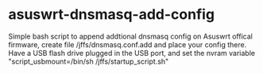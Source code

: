 # asuswrt-dnsmasq-add-config

Simple bash script to append addtional dnsmasq config on Asuswrt offical firmware, create file /jffs/dnsmasq.conf.add and place your config there.
Have a USB flash drive plugged in the USB port, and set the nvram variable "script_usbmount=/bin/sh /jffs/startup_script.sh"
